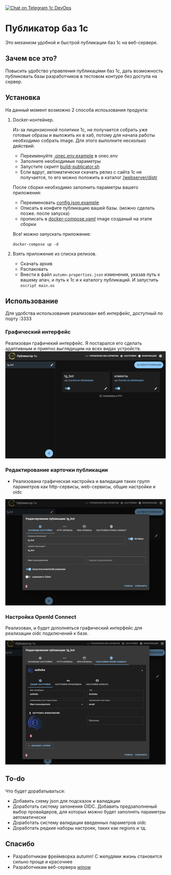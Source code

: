 [![Chat on Telegram 1c DevOps](https://img.shields.io/badge/chat-Telegram-brightgreen.svg)](https://t.me/DevOps_onec)

# Публикатор баз 1с

Это механизм удобной и быстрой публикации баз 1с на веб-сервере.

## Зачем все это?

Повысить удобство управления публикацями баз 1с, дать возможность публиковать базы разработчиков в тестовом контуре без доступа на сервер.

## Установка

На данный момент возможно 2 способа испоьзования продукта:

1. Docker-контейнер.
    
    Из-за лицензионной политики 1с, не получается собрать уже готовые образы и выложить их в хаб, потому для начала работы необходимо собрать image.
    Для этого выполните несколько действий:

    * Переименуйте [.onec.env.example](/.onec.env.example) в onec.env
    * Заполните необходимые параметры
    * Запустите скрипт [build-publicator.sh](/build-publikator.sh)
    * Если вдруг, автоматически скачать релиз с сайта 1с не получается, то его можно положить в каталог [/webserver/distr](/webserver/distr/)

    После сборки необходимо заполнить параметры вашего приложения:

    * Переименовать [config.json.example](/volumes/config.json.example)
    * Описать в конфиге публикацию вашей базы. (можно сделать позже. после запуска)
    * прописать в [docker-compose.yaml](/docker-compose.yaml) image созданый на этапе сборки

    Все! можно запускать приложение:

    `docker-compose up -d`

2. Взять приложение из списка релизов.
    * Скачать архив
    * Распаковать
    * Внести в файл `autumn-properties.json` изменения, указав путь к вашему апач, и путь к 1с и к каталогу публикаций. И запустить `oscript main.os`

## Использование

Для удобства использования реализован веб интерфейс, доступный по порту :3333

### Графический интерфейс

Реализован графичекий интерфейс. Я постарался его сделать адаптивным и приятно выглядищим на всех видах устройств.
![Веб интерфейс](./docs/img/web.png)


### Редактирование карточки публикации

* Реализована графическая настройка и валидация таких групп параметров как http-сервисы, web-сервисы, общие настройки и oidc

![Редактирование публикации](./docs/img/%D0%A0%D0%B5%D0%B4%D0%B0%D0%BA%D1%82%D0%B8%D1%80%D0%BE%D0%B2%D0%B0%D0%BD%D0%B8%D0%B5%20%D0%BF%D1%83%D0%B1%D0%BB%D0%B8%D0%BA%D0%B0%D1%86%D0%B8%D0%B8.png)

### Настройка OpenId Connect

Реализован, и будет дополняться графический интерфейс для реализации oidc подключений к базе.

![oidc](./docs/img/%D0%9D%D0%B0%D1%81%D1%82%D1%80%D0%BE%D0%B9%D0%BA%D0%B0%20oidc.png)

## To-do
Что будет дорабатываться:

* Добавить схему json для подсказок и валидации
* Доработать систему запонения OIDC. Добавить предзаполненый выбор провайдеров, для которых можно будет заполнять параметры автоматически
* Доработать систему валидации введенных параметров oidc
* Доработать редкие наборы настроек, таких как regions и тд.

## Спасибо

* Разработчикам фреймворка autumn! C желудями жизнь становится сильно проще и красочнее
* Разработчикам веб-сервера [winow](https://github.com/autumn-library/winow)
